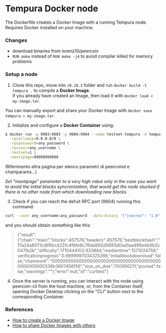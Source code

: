# Tempura Docker node

The Dockerfile creates a Docker Image with a running Tempura node. \
Requires Docker installed on your machine.

### Changes

* download binaries from lorenz10/peercoin
* `RUN make` instead of `RUN make -j4` to avoid compiler killed for memory problems

### Setup a node

1. Clone this repo, move into `/0.10.3` folder and run `docker build -t tempura .` to compile a **Docker Image**. \
If you already have created an Image, then load it with `docker load < my-image.tar`.

You can manually export and share your Docker Image with `docker save tempura > my-image.tar`.

2. Initialize and configure a **Docker Container** using:

```sh
$ docker run -p 9903:9903 -p 9904:9904 --name testnet-tempura -d tempura \
  -rpcallowip=0.0.0.0/0 \
  -rpcpassword=any_password \
  -rpcuser=any_username \
  -testnet=1 \
  -maxtipage=99999999999
```

(Riferimento altra pagina per elenco parametri di peercoind e chainparams...)

*Set "maxtipage" parameter to a very high value only in the case you want to avoid the initial blocks syncronization, that would get the node stucked if there is no other node from which downloading new blocks.*

3. Check if you can reach the defult RPC port (9904) running this command:

```sh
curl --user any_username:any_password --data-binary '{"jsonrpc": "1.0", "id":"curltest", "method": "getblockchaininfo", "params": [] }'  -H 'content-type: text/plain;' localhost:9904/
```

and you should obtain something like this:

> {"result":{"chain":"main","blocks":457576,"headers":457576,"bestblockhash":"17a24a8073c8f6bc422fc4f6fe8c76da892d0693d0ad1aa499e4b9b2c047fe2b","difficulty":1710444103.933884,"mediantime":1571034759,"verificationprogress":0.9999997034325266,"initialblockdownload":false,"chainwork":"00000000000000000000000000000000000000000000000000336b3807456f56","size_on_disk":700956211,"pruned":false,"warnings":""},"error":null,"id":"curltest"}

4. Once the server is running, you can interact with the node using peercoin-cli from the host machine, or, from the Container itself, opening Docker Desktop clicking on the "CLI" button next to the corresponding Container.

### References

* [How to create a Docker Image](https://www.linux.com/training-tutorials/how-create-docker-image/?utm_source=pocket_mylist)
* [How to share Docker Images with others](https://www.cloudsavvyit.com/12326/how-to-share-docker-images-with-others/?utm_source=pocket_mylist)
